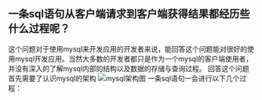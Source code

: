 一条sql语句从客户端请求到客户端获得结果都经历些什么过程呢？
---
这个问题对于使用mysql来开发应用的开发者来说，能回答这个问题能对很好的使用mysql开发应用。当然大多数的开发者都只是作为一个mysql的客户端使用者，并没有深入的了解mysql内部的结构以及数据的存储与查询过程。
回答这个问题首先需要了认识mysql的架构
![mysql架构图](/Users/chunchunmaomao/Desktop/draw图/mysql架构图.drawio.png)
一条sql语句一会进行以下几个过程：

<!--stackedit_data:
eyJoaXN0b3J5IjpbLTE1OTc3NTcyMTAsLTM0OTY1MTQ3MCw2MD
Y4MjUyNjYsMTMzOTc0Mzg3MywtMjg4MDkyMzgzLC0yNDgyMDMx
OTVdfQ==
-->